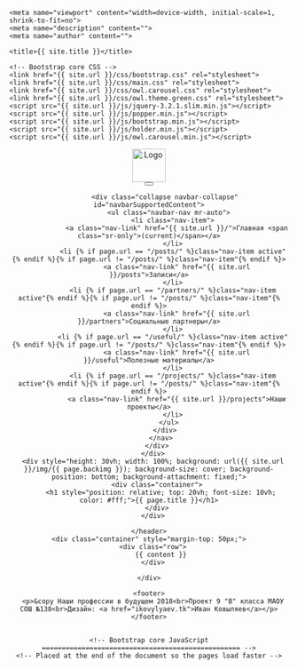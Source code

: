 <!DOCTYPE html>
<html lang="en"><head><meta http-equiv="Content-Type" content="text/html; charset=UTF-8">
    
    <meta name="viewport" content="width=device-width, initial-scale=1, shrink-to-fit=no">
    <meta name="description" content="">
    <meta name="author" content="">

    <title>{{ site.title }}</title>

    <!-- Bootstrap core CSS -->
    <link href="{{ site.url }}/css/bootstrap.css" rel="stylesheet">
    <link href="{{ site.url }}/css/main.css" rel="stylesheet">
    <link href="{{ site.url }}/css/owl.carousel.css" rel="stylesheet">
    <link href="{{ site.url }}/css/owl.theme.green.css" rel="stylesheet">
    <script src="{{ site.url }}/js/jquery-3.2.1.slim.min.js"></script>
    <script src="{{ site.url }}/js/popper.min.js"></script>
    <script src="{{ site.url }}/js/bootstrap.min.js"></script>
    <script src="{{ site.url }}/js/holder.min.js"></script>
    <script src="{{ site.url }}/js/owl.carousel.min.js"></script>

</head>
  <body >
    <!--<nav class="navbar navbar-small navbar-expand-lg navbar-light bg-light" style="width: 100vw;">
      <ul class="navbar-nav" style="float: left">
        <li class="nav-item">
          <a class="nav-link" href="#">Home</a>
        </li>
        <li class="nav-item">
          <a class="nav-link" href="#">Link</a>
        </li>
        <li class="nav-item">
          <a class="nav-link" href="#">Link</a>
        </li>
        <li class="nav-item">
          <a class="nav-link" href="#">Link</a>
        </li>
      </ul>
      <ul class="navbar-nav" style="position: absolute; right: 20px;">
        <li class="nav-item">
          <a class="nav-link" href="#">Home</a>
        </li>
        <li class="nav-item">
          <a class="nav-link" href="#">Link</a>
        </li>
        <li class="nav-item">
          <a class="nav-link" href="#">Link</a>
        </li>
        <li class="nav-item">
          <a class="nav-link" href="#">Link</a>
        </li>
      </ul>
    </nav>-->
    <header>
      <div class="row header-content">
        <div class="col-md-2 logo">
          <img src="{{ site.url }}/img/logo.png" alt="Logo" style="height: 60px;">
        </div>
        <div class="col-md">
          <nav class="navbar navbar-expand-lg navbar-light">
            <button class="navbar-toggler" type="button" data-toggle="collapse" data-target="#navbarSupportedContent" aria-controls="navbarSupportedContent" aria-expanded="false" aria-label="Toggle navigation">
              <span class="navbar-toggler-icon"></span>
            </button>

            <div class="collapse navbar-collapse" id="navbarSupportedContent">
              <ul class="navbar-nav mr-auto">
                <li class="nav-item">
                  <a class="nav-link" href="{{ site.url }}/">Главная <span class="sr-only">(current)</span></a>
                </li>
                <li {% if page.url == "/posts/" %}class="nav-item active"{% endif %}{% if page.url != "/posts/" %}class="nav-item"{% endif %}>
                  <a class="nav-link" href="{{ site.url }}/posts">Записи</a>
                </li>
                <li {% if page.url == "/partners/" %}class="nav-item active"{% endif %}{% if page.url != "/posts/" %}class="nav-item"{% endif %}>
                  <a class="nav-link" href="{{ site.url }}/partners">Социальные партнеры</a>
                </li>
                <li {% if page.url == "/useful/" %}class="nav-item active"{% endif %}{% if page.url != "/posts/" %}class="nav-item"{% endif %}>
                  <a class="nav-link" href="{{ site.url }}/useful">Полезные материалы</a>
                </li>
                <li {% if page.url == "/projects/" %}class="nav-item active"{% endif %}{% if page.url != "/posts/" %}class="nav-item"{% endif %}>
                  <a class="nav-link" href="{{ site.url }}/projects">Наши проекты</a>
                </li>
              </ul>
            </div>
          </nav>
        </div>
      </div>
      <div style="height: 30vh; width: 100%; background: url({{ site.url }}/img/{{ page.backimg }}); background-size: cover; background-position: bottom; background-attachment: fixed;">
        <div class="container">
          <h1 style="position: relative; top: 20vh; font-size: 10vh; color: #fff;">{{ page.title }}</h1>
        </div>
      </div>
      
    </header>
    <div class="container" style="margin-top: 50px;">
      <div class="row">
          {{ content }}
      </div>
      
    </div>

    <footer>
      <p>&copy Наши профессии в будущем 2018<br>Проект 9 "В" класса МАОУ СОШ №138<br>Дизайн: <a href="ikovylyaev.tk">Иван Ковыляев</a></p>
    </footer>


    <!-- Bootstrap core JavaScript
    ================================================== -->
    <!-- Placed at the end of the document so the pages load faster -->
    
  </body>
</html>
